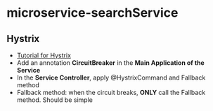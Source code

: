 # microservice-searchService

## Hystrix
- [Tutorial for Hystrix](https://www.youtube.com/watch?v=niqew7GPP4k&list=PLqq-6Pq4lTTbXZY_elyGv7IkKrfkSrX5e&index=16)
- Add an annotation **CircuitBreaker** in the **Main Application of the Service**
- In the **Service Controller**, apply @HystrixCommand and Fallback method
- Fallback method: when the circuit breaks, **ONLY** call the Fallback method. Should be simple 
